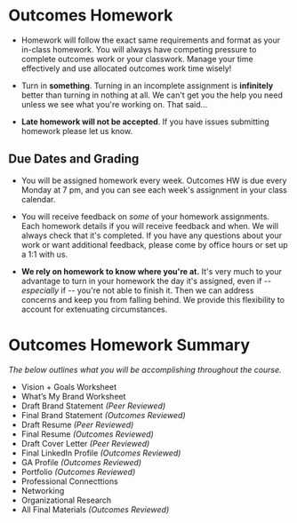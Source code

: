# Outcomes Homework

- Homework will follow the exact same requirements and format as your in-class homework. You will always have competing pressure to complete outcomes work or your classwork. Manage your time effectively and use allocated outcomes work time wisely! 

- Turn in **something**. Turning in an incomplete assignment is **infinitely** better than turning in nothing at all. We can't get you the help you need unless we see what you're working on. That said...

- **Late homework will not be accepted**. If you have issues submitting homework please let us know.

## Due Dates and Grading

- You will be assigned homework every week. Outcomes HW is due every Monday at 7 pm, and you can see each week's assignment in your class calendar. 

- You will receive feedback on *some* of your homework assignments. Each homework details if you will receive feedback and when. We will always check that it's completed. If you have any questions about your work or want additional feedback, please come by office hours or set up a 1:1 with us. 

- **We rely on homework to know where you're at.** It's very much to your advantage to turn in your homework the day it's assigned, even if -- *especially* if -- you're not able to finish it. Then we can address concerns and keep you from falling behind. We provide this flexibility to account for extenuating circumstances.

# Outcomes Homework Summary 
*The below outlines what you will be accomplishing throughout the course.*

- Vision + Goals Worksheet
- What’s My Brand Worksheet
- Draft Brand Statement *(Peer Reviewed)*
- Final Brand Statement *(Outcomes Reviewed)*
- Draft Resume *(Peer Reviewed)*
- Final Resume *(Outcomes Reviewed)*
- Draft Cover Letter *(Peer Reviewed)*
- Final LinkedIn Profile *(Outcomes Reviewed)*
- GA Profile *(Outcomes Reviewed)*
- Portfolio *(Outcomes Reviewed)*
- Professional Connecttions 
- Networking
- Organizational Research 
- All Final Materials *(Outcomes Reviewed)*



